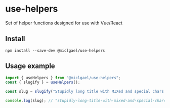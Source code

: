 # use-helpers

Set of helper functions designed for use with Vue/React

## Install

```
npm install --save-dev @miclgael/use-helpers
```

## Usage example

```ts
import { useHelpers } from "@miclgael/use-helpers";
const { slugify } = useHelpers();

const slug = slugify("Stupidly long title with MIXed and special chars!@#$%");

console.log(slug); // "stupidly-long-title-with-mixed-and-special-chars"
```
